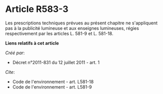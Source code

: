 # Article R583-3

Les prescriptions techniques prévues au présent chapitre ne s'appliquent pas à la publicité lumineuse et aux enseignes
lumineuses, régies respectivement par les articles L. 581-9 et L. 581-18.

**Liens relatifs à cet article**

_Créé par_:

  - Décret n°2011-831 du 12 juillet 2011 - art. 1

_Cite_:

  - Code de l'environnement - art. L581-18
  - Code de l'environnement - art. L581-9
